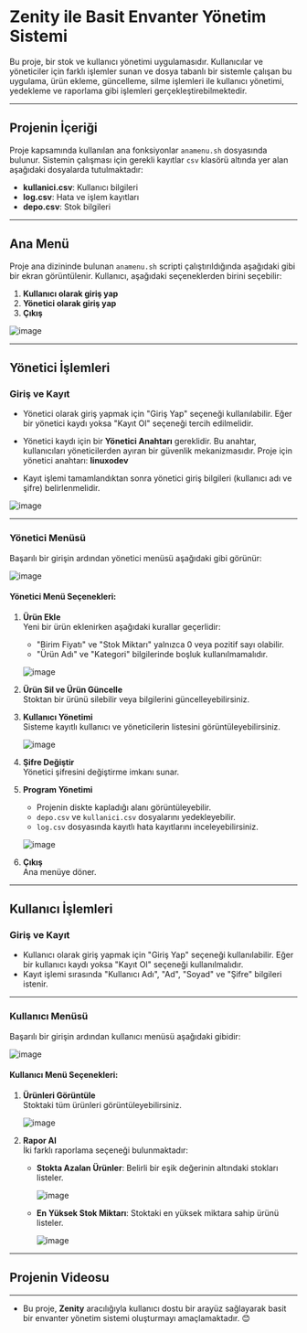 # **Zenity ile Basit Envanter Yönetim Sistemi**

Bu proje, bir stok ve kullanıcı yönetimi uygulamasıdır. Kullanıcılar ve yöneticiler için farklı işlemler sunan ve dosya tabanlı bir sistemle çalışan bu uygulama, ürün ekleme, güncelleme, silme işlemleri ile kullanıcı yönetimi, yedekleme ve raporlama gibi işlemleri gerçekleştirebilmektedir.

---

## **Projenin İçeriği**

Proje kapsamında kullanılan ana fonksiyonlar `anamenu.sh` dosyasında bulunur. Sistemin çalışması için gerekli kayıtlar `csv` klasörü altında yer alan aşağıdaki dosyalarda tutulmaktadır:


- **kullanici.csv**: Kullanıcı bilgileri
- **log.csv**: Hata ve işlem kayıtları
- **depo.csv**: Stok bilgileri

---

## **Ana Menü**

Proje ana dizininde bulunan `anamenu.sh` scripti çalıştırıldığında aşağıdaki gibi bir ekran görüntülenir. Kullanıcı, aşağıdaki seçeneklerden birini seçebilir:

1. **Kullanıcı olarak giriş yap**  
2. **Yönetici olarak giriş yap**  
3. **Çıkış**  

![image](https://github.com/user-attachments/assets/3bac9001-3841-4ac1-8c9f-cde6e56f4721)


---

## **Yönetici İşlemleri**

### **Giriş ve Kayıt**
- Yönetici olarak giriş yapmak için "Giriş Yap" seçeneği kullanılabilir. Eğer bir yönetici kaydı yoksa "Kayıt Ol" seçeneği tercih edilmelidir.  
- Yönetici kaydı için bir **Yönetici Anahtarı** gereklidir. Bu anahtar, kullanıcıları yöneticilerden ayıran bir güvenlik mekanizmasıdır. Proje için yönetici anahtarı: **linuxodev**

- Kayıt işlemi tamamlandıktan sonra yönetici giriş bilgileri (kullanıcı adı ve şifre) belirlenmelidir.

![image](https://github.com/user-attachments/assets/f8cb4673-0f5f-4b2f-8a36-ddc5b10bd5f6)

---

### **Yönetici Menüsü**
Başarılı bir girişin ardından yönetici menüsü aşağıdaki gibi görünür:

![image](https://github.com/user-attachments/assets/51da0e47-5037-441f-b1d7-22f6d72eee28)

#### Yönetici Menü Seçenekleri:

1. **Ürün Ekle**  
   Yeni bir ürün eklenirken aşağıdaki kurallar geçerlidir:  
   - "Birim Fiyatı" ve "Stok Miktarı" yalnızca 0 veya pozitif sayı olabilir.  
   - "Ürün Adı" ve "Kategori" bilgilerinde boşluk kullanılmamalıdır.  

   ![image](https://github.com/user-attachments/assets/96b3de31-5ca9-4074-9eea-51fb4421fcc2)

2. **Ürün Sil ve Ürün Güncelle**  
   Stoktan bir ürünü silebilir veya bilgilerini güncelleyebilirsiniz.

3. **Kullanıcı Yönetimi**  
   Sisteme kayıtlı kullanıcı ve yöneticilerin listesini görüntüleyebilirsiniz.

   ![image](https://github.com/user-attachments/assets/7f08c887-0fe4-41c5-8806-423cfdb3be51)

4. **Şifre Değiştir**  
   Yönetici şifresini değiştirme imkanı sunar.

5. **Program Yönetimi**  
   - Projenin diskte kapladığı alanı görüntüleyebilir.  
   - `depo.csv` ve `kullanici.csv` dosyalarını yedekleyebilir.  
   - `log.csv` dosyasında kayıtlı hata kayıtlarını inceleyebilirsiniz.

   ![image](https://github.com/user-attachments/assets/36c539f1-3831-4dda-b362-97cbb677e0f0)

6. **Çıkış**  
   Ana menüye döner.

---

## **Kullanıcı İşlemleri**

### **Giriş ve Kayıt**
- Kullanıcı olarak giriş yapmak için "Giriş Yap" seçeneği kullanılabilir. Eğer bir kullanıcı kaydı yoksa "Kayıt Ol" seçeneği kullanılmalıdır.  
- Kayıt işlemi sırasında "Kullanıcı Adı", "Ad", "Soyad" ve "Şifre" bilgileri istenir.

---

### **Kullanıcı Menüsü**
Başarılı bir girişin ardından kullanıcı menüsü aşağıdaki gibidir:

![image](https://github.com/user-attachments/assets/6112858d-67c5-4113-a03f-dc3757296ff7)

#### Kullanıcı Menü Seçenekleri:

1. **Ürünleri Görüntüle**  
   Stoktaki tüm ürünleri görüntüleyebilirsiniz.

   ![image](https://github.com/user-attachments/assets/e51c10f5-5d87-4ea8-b7cc-012d200b9489)

2. **Rapor Al**  
   İki farklı raporlama seçeneği bulunmaktadır:
   - **Stokta Azalan Ürünler**: Belirli bir eşik değerinin altındaki stokları listeler.  
     
     ![image](https://github.com/user-attachments/assets/58a27e44-1a73-4b07-84e6-0276e5274878)
   - **En Yüksek Stok Miktarı**: Stoktaki en yüksek miktara sahip ürünü listeler.  
     
     ![image](https://github.com/user-attachments/assets/8dd7ee3f-5f70-4ea2-8346-4148f105df01)

---

## Projenin Videosu

---
* Bu proje, **Zenity** aracılığıyla kullanıcı dostu bir arayüz sağlayarak basit bir envanter yönetim sistemi oluşturmayı amaçlamaktadır. 😊


